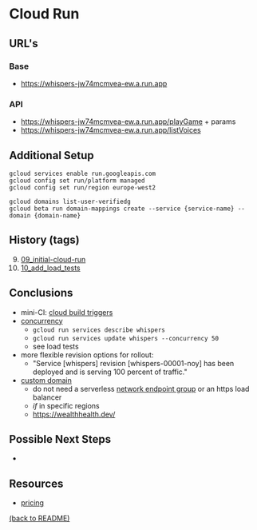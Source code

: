 # Cloud Run

## URL's

### Base
* https://whispers-jw74mcmvea-ew.a.run.app  

### API
* https://whispers-jw74mcmvea-ew.a.run.app/playGame + params
* https://whispers-jw74mcmvea-ew.a.run.app/listVoices

## Additional Setup
```
gcloud services enable run.googleapis.com
gcloud config set run/platform managed
gcloud config set run/region europe-west2

gcloud domains list-user-verifiedg
gcloud beta run domain-mappings create --service {service-name} --domain {domain-name}
```

## History (tags)
9. [09_initial-cloud-run](https://github.com/numical/whispers/releases/tag/09-initial-cloud-run)
10. [10_add_load_tests](https://github.com/numical/whispers/releases/tag/10_add_load_tests)

## Conclusions
* mini-CI:  [cloud build triggers](https://cloud.google.com/cloud-build/docs/automating-builds/create-github-app-triggers)
* [concurrency](https://cloud.google.com/run/docs/about-concurrency)
  * `gcloud run services describe whispers`
  * `gcloud run services update whispers --concurrency 50`  
  * see load tests
* more flexible revision options for rollout:
  * "Service [whispers] revision [whispers-00001-noy] has been deployed and is serving 100 percent of traffic."
* [custom domain](https://cloud.google.com/run/docs/mapping-custom-domains)
  * do not need a serverless [network endpoint group](https://cloud.google.com/load-balancing/docs/negs/serverless-neg-concepts) or an https load balancer
  * _if_ in specific regions
  * https://wealthhealth.dev/

## Possible Next Steps
* 

## Resources
* [pricing](https://cloud.google.com/run/pricing)


[(back to README)](../README.md)

